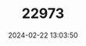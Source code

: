 ---
title: "22973"
category: "Villosa fabalis"
draft: false
date: 2024-02-22 13:03:50
languages:
  English: ["Rayed Bean", "Bean Mussel"]
---